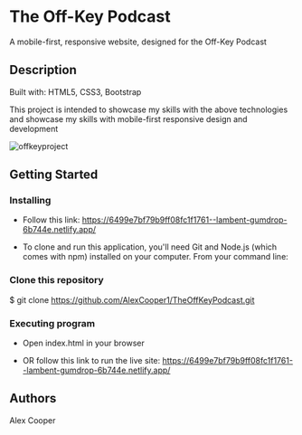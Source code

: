 # The Off-Key Podcast

A mobile-first, responsive website, designed for the Off-Key Podcast

## Description

Built with: HTML5, CSS3, Bootstrap

This project is intended to showcase my skills with the above technologies and showcase my skills with mobile-first responsive design and development

![offkeyproject](https://github.com/AlexCooper1/TheUpBeatPodcast/assets/37124211/4af48612-f16d-41fb-9650-66cd89cbce1b)


## Getting Started

### Installing

* Follow this link: https://6499e7bf79b9ff08fc1f1761--lambent-gumdrop-6b744e.netlify.app/

* To clone and run this application, you'll need Git and Node.js (which comes with npm) installed on your computer. From your command line:


### Clone this repository

$ git clone https://github.com/AlexCooper1/TheOffKeyPodcast.git

### Executing program

* Open index.html in your browser

* OR follow this link to run the live site: https://6499e7bf79b9ff08fc1f1761--lambent-gumdrop-6b744e.netlify.app/


## Authors

Alex Cooper
